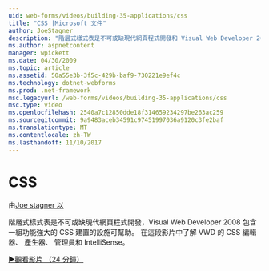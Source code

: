 ```yaml
---
uid: web-forms/videos/building-35-applications/css
title: "CSS |Microsoft 文件"
author: JoeStagner
description: "階層式樣式表是不可或缺現代網頁程式開發和 Visual Web Developer 2008 包含一組功能強大的 CSS 建置設備可協助..."
ms.author: aspnetcontent
manager: wpickett
ms.date: 04/30/2009
ms.topic: article
ms.assetid: 50a55e3b-3f5c-429b-baf9-730221e9ef4c
ms.technology: dotnet-webforms
ms.prod: .net-framework
msc.legacyurl: /web-forms/videos/building-35-applications/css
msc.type: video
ms.openlocfilehash: 2540a7c12850dde18f314659234297be263ac259
ms.sourcegitcommit: 9a9483aceb34591c97451997036a9120c3fe2baf
ms.translationtype: MT
ms.contentlocale: zh-TW
ms.lasthandoff: 11/10/2017
---
```

<a name="css"></a>CSS
====================
由[Joe stagner 以](https://github.com/JoeStagner)

階層式樣式表是不可或缺現代網頁程式開發，Visual Web Developer 2008 包含一組功能強大的 CSS 建置的設施可幫助。 在這段影片中了解 VWD 的 CSS 編輯器、 產生器、 管理員和 IntelliSense。

[&#9654;觀看影片 （24 分鐘）](https://channel9.msdn.com/Blogs/ASP-NET-Site-Videos/css)
